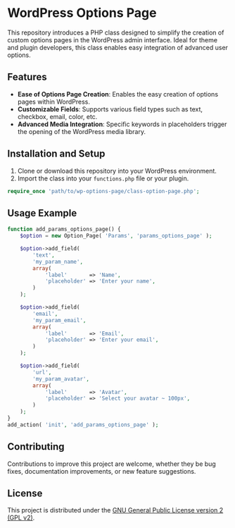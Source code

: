 # WordPress Options Page

This repository introduces a PHP class designed to simplify the creation of custom options pages in the WordPress admin interface. Ideal for theme and plugin developers, this class enables easy integration of advanced user options.

## Features

- **Ease of Options Page Creation**: Enables the easy creation of options pages within WordPress.
- **Customizable Fields**: Supports various field types such as text, checkbox, email, color, etc.
- **Advanced Media Integration**: Specific keywords in placeholders trigger the opening of the WordPress media library.

## Installation and Setup

1. Clone or download this repository into your WordPress environment.
2. Import the class into your `functions.php` file or your plugin.

```php
require_once 'path/to/wp-options-page/class-option-page.php';
```

## Usage Example

```php
function add_params_options_page() {
    $option = new Option_Page( 'Params', 'params_options_page' );

    $option->add_field(
        'text',
        'my_param_name',
        array(
            'label'       => 'Name',
            'placeholder' => 'Enter your name',
        )
    );

    $option->add_field(
        'email',
        'my_param_email',
        array(
            'label'       => 'Email',
            'placeholder' => 'Enter your email',
        )
    );

    $option->add_field(
        'url',
        'my_param_avatar',
        array(
            'label'       => 'Avatar',
            'placeholder' => 'Select your avatar ~ 100px',
        )
    );
}
add_action( 'init', 'add_params_options_page' );
```

## Contributing

Contributions to improve this project are welcome, whether they be bug fixes, documentation improvements, or new feature suggestions.

## License

This project is distributed under the [GNU General Public License version 2 (GPL v2)](LICENSE).
